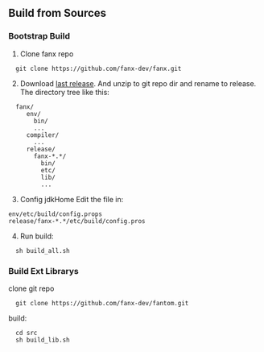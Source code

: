 

## Build from Sources

### Bootstrap Build ###
1. Clone fanx repo
```
  git clone https://github.com/fanx-dev/fanx.git
```
2. Download [last release](https://github.com/fanx-dev/fanx/releases). And unzip to git repo dir and rename to release. The directory tree like this:
```
  fanx/
     env/
       bin/
       ...
     compiler/
       ...
     release/
       fanx-*.*/
         bin/
         etc/
         lib/
         ...
```
3. Config jdkHome
Edit the file in:
```
env/etc/build/config.props
release/fanx-*.*/etc/build/config.pros
```
4. Run build:
```
  sh build_all.sh
```

### Build Ext Librarys ###
clone git repo
```
  git clone https://github.com/fanx-dev/fantom.git
```
build:
```
  cd src
  sh build_lib.sh
```
